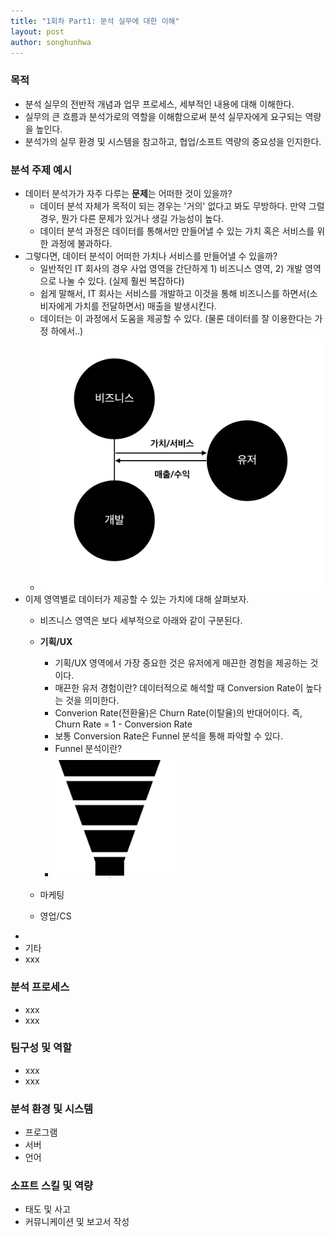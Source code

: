```yaml
---
title: "1회차 Part1: 분석 실무에 대한 이해"
layout: post
author: songhunhwa
---
```


### 목적
- 분석 실무의 전반적 개념과 업무 프로세스, 세부적인 내용에 대해 이해한다.
- 실무의 큰 흐름과 분석가로의 역할을 이해함으로써 분석 실무자에게 요구되는 역량을 높인다.
- 분석가의 실무 환경 및 시스템을 참고하고, 협업/소프트 역량의 중요성을 인지한다.

### 분석 주제 예시
- 데이터 분석가가 자주 다루는 **문제**는 어떠한 것이 있을까?
	- 데이터 분석 자체가 목적이 되는 경우는 '거의' 없다고 봐도 무방하다. 만약 그럴 경우, 뭔가 다른 문제가 있거나 생길 가능성이 높다.
	- 데이터 분석 과정은 데이터를 통해서만 만들어낼 수 있는 가치 혹은 서비스를 위한 과정에 불과하다.
- 그렇다면, 데이터 분석이 어떠한 가치나 서비스를 만들어낼 수 있을까?
	- 일반적인 IT 회사의 경우 사업 영역을 간단하게 1) 비즈니스 영역, 2) 개발 영역으로 나눌 수 있다. (실제 훨씬 복잡하다)
	- 쉽게 말해서, IT 회사는 서비스를 개발하고 이것을 통해 비즈니스를 하면서(소비자에게 가치를 전달하면서) 매출을 발생시킨다.
	- 데이터는 이 과정에서 도움을 제공할 수 있다. (물론 데이터를 잘 이용한다는 가정 하에서..)
	- ![img](/img/lecture/it_concept.png)
- 이제 영역별로 데이터가 제공할 수 있는 가치에 대해 살펴보자.
	- 비즈니스 영역은 보다 세부적으로 아래와 같이 구분된다.
	- **기획/UX**
		- 기획/UX 영역에서 가장 중요한 것은 유저에게 매끈한 경험을 제공하는 것이다.
		- 매끈한 유저 경험이란? 데이터적으로 해석할 때 Conversion Rate이 높다는 것을 의미한다.
		- Converion Rate(전환율)은 Churn Rate(이탈율)의 반대어이다. 즉, Churn Rate = 1 - Conversion Rate 
		- 보통 Conversion Rate은 Funnel 분석을 통해 파악할 수 있다.
		- Funnel 분석이란?
		- ![img](/img/lecture/funnel.png)
		
	- 마케팅
	- 영업/CS
-
- 기타
- xxx

### 분석 프로세스
- xxx
- xxx

### 팀구성 및 역할
- xxx
- xxx

### 분석 환경 및 시스템
- 프로그램
- 서버
- 언어

### 소프트 스킬 및 역량
- 태도 및 사고
- 커뮤니케이션 및 보고서 작성  
